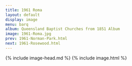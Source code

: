 ```yaml
---
title: 1961 Roma
layout: default
display: image
menu: barq
album: Queensland Baptist Churches from 1851 Album
image: 1961-Roma.jpg
prev: 1961-Norman-Park.html
next: 1961-Rosewood.html
---
```

{% include image-head.md %}
{% include image.html %}